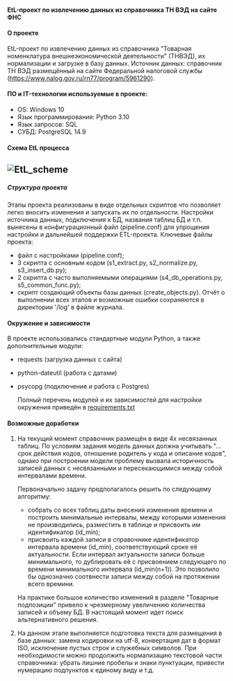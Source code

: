 #### EtL-проект по извлечению данных из справочника ТН ВЭД на сайте ФНС
#### О проекте
EtL-проект по извлечению данных из справочника "Товарная номенклатура внешнеэкономической деятельности" (ТНВЭД), их нормализации и загрузке в базу данных.
Источник данных: справочник ТН ВЭД размещённый на сайте Федеральной налоговой службы (https://www.nalog.gov.ru/rn77/program/5961290).

#### ПО и IT-технологии используемые в проекте:
* OS: Windows 10
* Язык программирования: Python 3.10
* Язык запросов: SQL
* СУБД: PostgreSQL 14.9
#### Схема EtL процесса
![EtL_scheme](https://github.com/DE-Alex/Tnved/assets/139635578/5a13c043-b8de-4de7-83ff-0848cb751f94)
---

##### Структура проекта
Этапы проекта реализованы в виде отдельных скриптов что позволяет легко вносить изменения и запускать их по отдельности.
Настройки источника данных, подключения к БД, названия таблиц БД и т.п. вынесены в конфигурационный файл (pipeline.conf) для упрощения настройки и дальнейшей поддержки ETL-проекта.
Ключевые файлы проекта:
- файл с настройками (pipeline.conf); 
- 3 скрипта с основным кодом (s1_extract.py, s2_normalize.py, s3_insert_db.py);
- 2 скрипта с часто выполняемыми операциями (s4_db_operations.py, s5_common_func.py);
- скрипт создающий объекты базы данных (create_objects.py).
Отчёт о выполнении всех этапов и возможные ошибки сохраняются в директории '/log' в файле журнала.

#### Окружение и зависимости
В проекте использовались стандартные модули Python, а также дополнительные модули:
- requests (загрузка данных с сайта)
- python-dateutil (работа с датами)
- psycopg (подключение и работа с Postgres)

  Полный перечень модулей и их зависимостей для настройки окружения приведён в [requirements.txt](requirements.txt)

#### Возможные доработки
1. На текущий момент справочник размещён в виде 4х несвязанных таблиц. По условиям задания модель данных должна учитывать "... срок действия кодов, отношение родитель у кода и описание кодов", однако при построении модели проблему вызвала историчность записей данных с несвязанными и пересекающимися между собой интервалами времени.

   Первоначально задачу предполагалось решить по следующему алгоритму:
   - собрать со всех таблиц даты внесения изменения времени и построить минимальные интервалы, между которыми изменения не производились, разместить в таблице и присвоить им идентификатор (id_min);
   - присвоить каждой записи в справочнике идентификатор интервала времени (id_min), соответствующий срокe её актуальности. Если интервал актуальности записи больше минимального, то дублировать её с присвоением следующего по времени минимального интервала (id_min(n+1)). Это позволило бы однозначно соотвнести записи между собой на протяжении всего времини.
     
   На практике большое количество изменений в разделе "Товарные подпозиции" привело к чрезмерному увеличению количества записей и объему БД.
   В настоящий момент идет поиск альтернативного решения.

3. На данном этапе выполняется подготовка текста для размещения в базе данных: замена кодировки на utf-8, конвертация дат в формат ISO, исключение пустых строк и служебных символов.
   При необходимости можно продолжить нормализацию текстовой части справочника: убрать лишние пробелы и знаки пунктуации, привести нумерацию подпунктов к единому виду и т.д.
